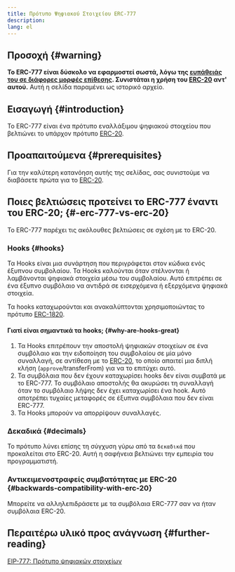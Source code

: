 ```yaml
---
title: Πρότυπο Ψηφιακού Στοιχείου ERC-777
description:
lang: el
---
```


## Προσοχή {#warning}

**Το ERC-777 είναι δύσκολο να εφαρμοστεί σωστά, λόγω της [ευπάθειάς του σε διάφορες μορφές επίθεσης](https://github.com/OpenZeppelin/openzeppelin-contracts/issues/2620). Συνιστάται η χρήση του [ERC-20](/developers/docs/standards/tokens/erc-20/) αντ' αυτού.** Αυτή η σελίδα παραμένει ως ιστορικό αρχείο.

## Εισαγωγή {#introduction}

Το ERC-777 είναι ένα πρότυπο εναλλάξιμου ψηφιακού στοιχείου που βελτιώνει το υπάρχον πρότυπο [ERC-20](/developers/docs/standards/tokens/erc-20/).

## Προαπαιτούμενα {#prerequisites}

Για την καλύτερη κατανόηση αυτής της σελίδας, σας συνιστούμε να διαβάσετε πρώτα για το [ERC-20](/developers/docs/standards/tokens/erc-20/).

## Ποιες βελτιώσεις προτείνει το ERC-777 έναντι του ERC-20; {#-erc-777-vs-erc-20}

Το ERC-777 παρέχει τις ακόλουθες βελτιώσεις σε σχέση με το ERC-20.

### Hooks {#hooks}

Τα Hooks είναι μια συνάρτηση που περιγράφεται στον κώδικα ενός έξυπνου συμβολαίου. Τα Hooks καλούνται όταν στέλνονται ή λαμβάνονται ψηφιακά στοιχεία μέσω του συμβολαίου. Αυτό επιτρέπει σε ένα έξυπνο συμβόλαιο να αντιδρά σε εισερχόμενα ή εξερχόμενα ψηφιακά στοιχεία.

Τα hooks καταχωρούνται και ανακαλύπτονται χρησιμοποιώντας το πρότυπο [ERC-1820](https://eips.ethereum.org/EIPS/eip-1820).

#### Γιατί είναι σημαντικά τα hooks; {#why-are-hooks-great}

1. Τα Hooks επιτρέπουν την αποστολή ψηφιακών στοιχείων σε ένα συμβόλαιο και την ειδοποίηση του συμβολαίου σε μία μόνο συναλλαγή, σε αντίθεση με το [ERC-20](https://eips.ethereum.org/EIPS/eip-20), το οποίο απαιτεί μια διπλή κλήση (`approve`/transferFrom) για να το επιτύχει αυτό.
2. Τα συμβόλαια που δεν έχουν καταχωρίσει hooks δεν είναι συμβατά με το ERC-777. Το συμβόλαιο αποστολής θα ακυρώσει τη συναλλαγή όταν το συμβόλαιο λήψης δεν έχει καταχωρίσει ένα hook. Αυτό αποτρέπει τυχαίες μεταφορές σε έξυπνα συμβόλαια που δεν είναι ERC-777.
3. Τα Hooks μπορούν να απορρίψουν συναλλαγές.

### Δεκαδικά {#decimals}

Το πρότυπο λύνει επίσης τη σύγχυση γύρω από τα `δεκαδικά` που προκαλείται στο ERC-20. Αυτή η σαφήνεια βελτιώνει την εμπειρία του προγραμματιστή.

### Αντικειμενοστραφείς συμβατότητας με ERC-20 {#backwards-compatibility-with-erc-20}

Μπορείτε να αλληλεπιδράσετε με τα συμβόλαια ERC-777 σαν να ήταν συμβόλαια ERC-20.

## Περαιτέρω υλικό προς ανάγνωση {#further-reading}

[EIP-777: Πρότυπο ψηφιακών στοιχείων](https://eips.ethereum.org/EIPS/eip-777)
